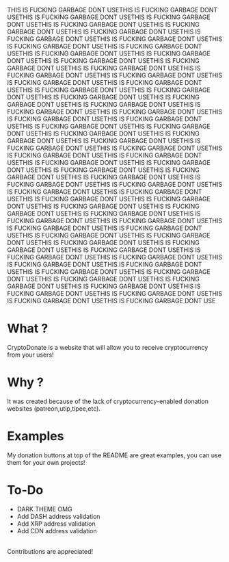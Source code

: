 THIS IS FUCKING GARBAGE DONT USETHIS IS FUCKING GARBAGE DONT USETHIS IS FUCKING GARBAGE DONT USETHIS IS FUCKING GARBAGE DONT USETHIS IS FUCKING GARBAGE DONT USETHIS IS FUCKING GARBAGE DONT USETHIS IS FUCKING GARBAGE DONT USETHIS IS FUCKING GARBAGE DONT USETHIS IS FUCKING GARBAGE DONT USETHIS IS FUCKING GARBAGE DONT USETHIS IS FUCKING GARBAGE DONT USETHIS IS FUCKING GARBAGE DONT USETHIS IS FUCKING GARBAGE DONT USETHIS IS FUCKING GARBAGE DONT USETHIS IS FUCKING GARBAGE DONT USETHIS IS FUCKING GARBAGE DONT USETHIS IS FUCKING GARBAGE DONT USETHIS IS FUCKING GARBAGE DONT USETHIS IS FUCKING GARBAGE DONT USETHIS IS FUCKING GARBAGE DONT USETHIS IS FUCKING GARBAGE DONT USETHIS IS FUCKING GARBAGE DONT USETHIS IS FUCKING GARBAGE DONT USETHIS IS FUCKING GARBAGE DONT USETHIS IS FUCKING GARBAGE DONT USETHIS IS FUCKING GARBAGE DONT USETHIS IS FUCKING GARBAGE DONT USETHIS IS FUCKING GARBAGE DONT USETHIS IS FUCKING GARBAGE DONT USETHIS IS FUCKING GARBAGE DONT USETHIS IS FUCKING GARBAGE DONT USETHIS IS FUCKING GARBAGE DONT USETHIS IS FUCKING GARBAGE DONT USETHIS IS FUCKING GARBAGE DONT USETHIS IS FUCKING GARBAGE DONT USETHIS IS FUCKING GARBAGE DONT USETHIS IS FUCKING GARBAGE DONT USETHIS IS FUCKING GARBAGE DONT USETHIS IS FUCKING GARBAGE DONT USETHIS IS FUCKING GARBAGE DONT USETHIS IS FUCKING GARBAGE DONT USETHIS IS FUCKING GARBAGE DONT USETHIS IS FUCKING GARBAGE DONT USETHIS IS FUCKING GARBAGE DONT USETHIS IS FUCKING GARBAGE DONT USETHIS IS FUCKING GARBAGE DONT USETHIS IS FUCKING GARBAGE DONT USETHIS IS FUCKING GARBAGE DONT USETHIS IS FUCKING GARBAGE DONT USETHIS IS FUCKING GARBAGE DONT USETHIS IS FUCKING GARBAGE DONT USETHIS IS FUCKING GARBAGE DONT USETHIS IS FUCKING GARBAGE DONT USETHIS IS FUCKING GARBAGE DONT USETHIS IS FUCKING GARBAGE DONT USETHIS IS FUCKING GARBAGE DONT USETHIS IS FUCKING GARBAGE DONT USETHIS IS FUCKING GARBAGE DONT USETHIS IS FUCKING GARBAGE DONT USETHIS IS FUCKING GARBAGE DONT USETHIS IS FUCKING GARBAGE DONT USETHIS IS FUCKING GARBAGE DONT USETHIS IS FUCKING GARBAGE DONT USETHIS IS FUCKING GARBAGE DONT USETHIS IS FUCKING GARBAGE DONT USETHIS IS FUCKING GARBAGE DONT USETHIS IS FUCKING GARBAGE DONT USETHIS IS FUCKING GARBAGE DONT USETHIS IS FUCKING GARBAGE DONT USETHIS IS FUCKING GARBAGE DONT USETHIS IS FUCKING GARBAGE DONT USETHIS IS FUCKING GARBAGE DONT USETHIS IS FUCKING GARBAGE DONT USETHIS IS FUCKING GARBAGE DONT USE
# What ?
CryptoDonate is a website that will allow you to receive cryptocurrency from your users!
# Why ?
It was created because of the lack of cryptocurrency-enabled donation websites (patreon,utip,tipee,etc).
# Examples
My donation buttons at top of the README are great examples, you can use them for your own projects!
# To-Do
* DARK THEME OMG
* Add DASH address validation
* Add XRP address validation
* Add CDN address validation
<br />
Contributions are appreciated!
